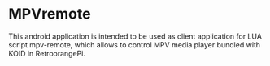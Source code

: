 # MPVremote
This android application is intended to be used as client application for  LUA script mpv-remote, which
allows to control MPV media player bundled with KOID in RetroorangePi.
